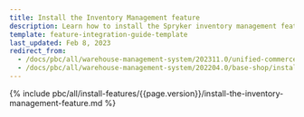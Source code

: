 ```yaml
---
title: Install the Inventory Management feature
description: Learn how to install the Spryker inventory management feature in to your Spryker based project.
template: feature-integration-guide-template
last_updated: Feb 8, 2023
redirect_from:
  - /docs/pbc/all/warehouse-management-system/202311.0/unified-commerce/install-and-upgrade/install-the-inventory-management-feature.html
  - /docs/pbc/all/warehouse-management-system/202204.0/base-shop/install-and-upgrade/install-features/install-the-inventory-management-feature.html
---
```


{% include pbc/all/install-features/{{page.version}}/install-the-inventory-management-feature.md %} <!-- To edit, see /_includes/pbc/all/install-features/202311.0/install-the-inventory-management-feature.md -->
